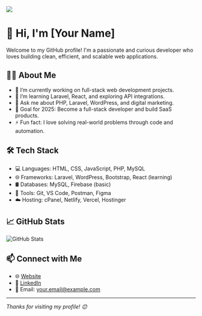 <img src="https://capsule-render.vercel.app/api?type=waving&height=300&color=gradient&text=Hello&fontSize=90" />

# 👋 Hi, I'm [Your Name]

Welcome to my GitHub profile! I'm a passionate and curious developer who loves building clean, efficient, and scalable web applications.

## 👨‍💻 About Me

- 🔭 I’m currently working on full-stack web development projects.
- 🌱 I’m learning Laravel, React, and exploring API integrations.
- 💬 Ask me about PHP, Laravel, WordPress, and digital marketing.
- 🎯 Goal for 2025: Become a full-stack developer and build SaaS products.
- ⚡ Fun fact: I love solving real-world problems through code and automation.

## 🛠️ Tech Stack

- 💻 Languages: HTML, CSS, JavaScript, PHP, MySQL
- 🌐 Frameworks: Laravel, WordPress, Bootstrap, React (learning)
- 🛢️ Databases: MySQL, Firebase (basic)
- 🔧 Tools: Git, VS Code, Postman, Figma
- ☁️ Hosting: cPanel, Netlify, Vercel, Hostinger

## 📈 GitHub Stats

![GitHub Stats](https://github-readme-stats.vercel.app/api?username=yourusername&show_icons=true&theme=radical)

## 📫 Connect with Me

- 🌐 [Website](https://yourwebsite.com)
- 💼 [LinkedIn](https://linkedin.com/in/yourprofile)
- 📨 Email: your.email@example.com

---

*Thanks for visiting my profile! 😊*
